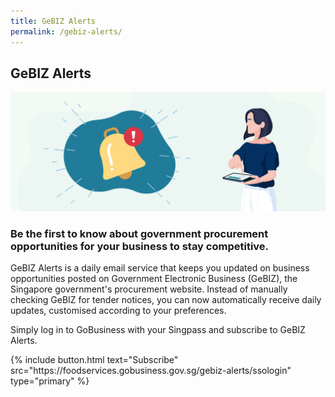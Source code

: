 ```yaml
---
title: GeBIZ Alerts
permalink: /gebiz-alerts/
---
```


## GeBIZ Alerts

![GeBIZ Alerts](/images/grow/RunandGrow_GeBIZAlerts.jpg)

### Be the first to know about government procurement opportunities for your business to stay competitive. 

GeBIZ Alerts is a daily email service that keeps you updated on business opportunities posted on Government Electronic Business (GeBIZ), the Singapore government's procurement website. Instead of manually checking GeBIZ for tender notices, you can now automatically receive daily updates, customised according to your preferences.

Simply log in to GoBusiness with your Singpass and subscribe to GeBIZ Alerts.

<p>
{% include button.html text="Subscribe" src="https://foodservices.gobusiness.gov.sg/gebiz-alerts/ssologin" type="primary" %}
</p>

<script src="/jquery/jquery.min.js"></script>
<script src="/jquery/bp-menu-new-tab.js"></script>